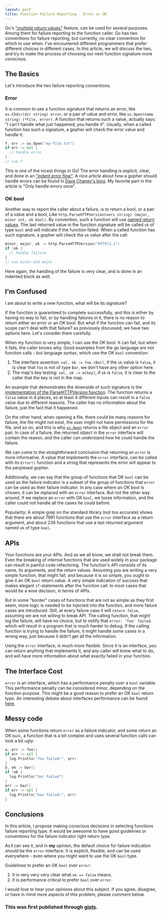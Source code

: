 ```yaml
---
layout: post
title: Function Failure Reporting - Error or OK
---
```


Go's ["multiple return values"](https://golang.org/doc/effective_go.html#multiple-returns)
feature, can be used for several purposes. Among them for failure reporting to the function caller.
Go has two conventions for failure reporting, but currently, no clear convention for which to use when.
I've encountered different programmers that prefer different choices in different cases.
In this article, we will discuss the two, and try to make the process of choosing our next function signature
more conscious.

## The Basics

Let's introduce the two failure reporting conventions.

### Error

It is common to see a function signature that returns an error, like `os.Chdir(dir string) error`,
or a pair of value and error, like `os.Open(name string) (*File, error)`.
A function that returns such a value, actually says: "I can't handle what just happened, you handle it".
Usually, when a called function has such a signature, a gopher will check the error value
and handle it.

```go
f, err := os.Open("my-file.txt")
if err != nil {
  // handle error
}
// use f
```

This is one of the nicest things in Go! The error handling is explicit, clear, and done in an 
["indent error flow"](https://github.com/golang/go/wiki/CodeReviewComments#indent-error-flow).
A nice article about how a gopher should handle errors can be found in
[Dave Chaney's blog](https://dave.cheney.net/2016/04/27/dont-just-check-errors-handle-them-gracefully).
My favorite part in the article is "Only handle errors once".

### OK bool

Another way to report the caller about a failure, is to return a bool, or a pair of a value and a bool, Like
`http.ParseHTTPVersion(vers string) (major, minor int, ok bool)`.
By convention, such a function will use [named return values](https://tour.golang.org/basics/7).
The last returned value in the function signature will be called `ok` of type `bool` and will indicate
if the function failed.
When a called function has such signature, a gopher will check the `ok` value after the call:

```go
minor, major, ok := http.ParseHTTPVersion("HTTP/1.1")
if !ok {
  // handle failure
}
// use minor and major
```

Here again, the handling of the failure is very clear, and is done in an indented block as well.

## I'm Confused

I am about to write a new function, what will be its signature?

If the function is guaranteed to complete successfully, and this is either by having no way
to fail, or by handling failures in it, there is no reason to return either an error or an OK bool.
But what if the function can fail, and its scope can't deal with that failure? as previously discussed,
we have two options here. Let's consider them carefully.

When my function is very simple, I can use the OK bool. It can fail, but when it
fails, the caller knows why. Good examples from the go language are not function calls - but language syntax,
which use the OK `bool` convention:

1. The interface assertion: `val, ok := foo.(Bar)`, if the `ok` value is `false`, 
it is clear that `foo` is not of type `Bar`, we don't have any other option here.
2. The map's key testing: `val, ok := m[key]`, if `ok` is `false`, it is clear to the caller that
the key is not in the map.

An example that demonstrates the downside of such signature is the
[implementation of the ParseHTTPVersion function](https://golang.org/src/net/http/request.go?s=22614:22676#L687).
The function returns a `false` value in 4 places, so at least 4 different inputs can result in a `false` value
due to different reasons. The caller has no information about the failure, just the fact that it happened.

On the other hand, when opening a file, there could be many reasons for failure, the file might not exist,
the user might not have permissions for the file, and so on,
and this is why [`os.Open`](https://golang.org/pkg/os/#Open) returns a file object and an `error` pair.
In case of a failure, the returned object in the `error` interface will contain the reason, and the caller
can understand how he could handle the failure.

We can come to the straightforward conclusion that returning an `error` is more informative.
A value that implements the `error` interface, can be called with its `Error()` function
and a string that represents the error will appear to the perplexed gopher.

Additionally, we can say that the group of functions that OK `bool` can be used
as the failure indicator is a subset of the group of functions that `error` can be used as their
failure indicator. In any case where an OK bool is chosen, it can be replaced with an `error` interface.
But not the other way around, if we replace an `error` with OK `bool`, we loose information,
and the caller could not handle all the cases he could before.

Popularity: A simple grep on the standard library (not too accurate) shows that there are
about 7991 functions that use the `error` interface as a return argument,
and about 236 functions that use a last returned argument named `ok` of type `bool`.

## APIs

Your functions are your APIs. And as we all know, we shall not break them. Even the breaking of internal functions
that are used widely in your package can result in painful code refactoring. The function's API consists of its name,
its arguments, and the return values.
Assuming you are writing a very simple function, that might fail, and because it is so simple, you ought to
give it an OK `bool` return value. A very simple indication of success that makes elegant `if`-statements after
the function call.
In most cases that would be a wise decision, in terms of APIs.

But in some "border" cases of functions that are not as simple as they first seem, more logic is needed
to be injected into the function, and more failure cases are introduced. Still, at every failure case it will
`return false`, assuming we are not willing to break API.
The calling function, that might log the failure, will have no choice, but to notify that `error: 'foo' failed`.
which will result in a program that is much harder to debug. If the calling function is trying to handle the failure,
it might handle some cases in a wrong way, just because it didn't get all the information.

Using the `error` interface, is much more flexible. Since it is an interface, you can return anything that implements
it, and any caller will know what to do, and will have more information about what exactly failed in your function.

## The Interface Cost

`error` is an interface, which has a performance penalty over a `bool` variable. This performance
penalty can be considered minor, depending on the function purpose. This might be a good reason to
prefer an OK `bool` return type. An interesting debate about interfaces performance can be found
[here](https://groups.google.com/forum/#!topic/golang-nuts/7tUShPuPfNM).

## Messy code

When some functions return `error` as a failure indicator, and some return an OK `bool`, 
a function that is a bit complex and uses several function calls can look a bit ugly:

```go
a, err := foo()
if err != nil {
  log.Println("foo failed:", err)
}
b, ok := bar() 
if !ok {
  log.Println("bar failed")
}
err := baz()
if err != nil {
  log.Println("baz failed:", err)
}
```

## Conclusions

In this article, I propose making conscious decisions in selecting functions failure reporting type.
It would be awesome to have good guidelines or conventions for the failure indicator right return type.

As **I** can see it, and in **my** opinion, the default choice for failure indication should be the `error` interface.
It is explicit, flexible, and can be used everywhere - even where you might want to use the OK `bool` type.

Guidelines to prefer an OK `bool` over `error`:

1. It is very very very clear what `ok == false` means.
2. It is performance critical to prefer `bool` over `error`.

I would love to hear your opinions about this subject. If you agree, disagree, or have in mind more aspects of
this problem, please comment below.

### This was first published through [gists](https://gist.github.com/posener/a303becac35835ad7bf5e15fe061893e).
